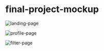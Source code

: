 # final-project-mockup

![landing-page](https://user-images.githubusercontent.com/23148470/32362515-0ca5fe92-c00e-11e7-849f-6c5236889c5d.png)

![profile-page](https://user-images.githubusercontent.com/23148470/32362520-156ed12a-c00e-11e7-86be-c47d81663773.png)

![filter-page](https://user-images.githubusercontent.com/23148470/32364619-f0d1ced8-c019-11e7-9cb4-09c90c2a4425.png)

